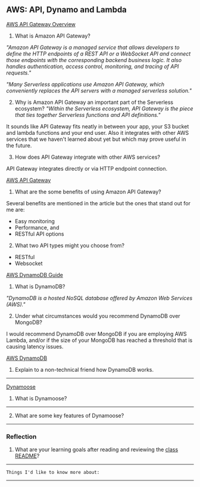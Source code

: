 ## AWS: API, Dynamo and Lambda

[AWS API Gateway Overview](https://www.serverless.com/amazon-api-gateway)

1. What is Amazon API Gateway?

_"Amazon API Gateway is a managed service that allows developers to define the HTTP endpoints of a REST API or a WebSocket API and connect those endpoints with the corresponding backend business logic. It also handles authentication, access control, monitoring, and tracing of API requests."_

_"Many Serverless applications use Amazon API Gateway, which conveniently replaces the API servers with a managed serverless solution."_


2. Why is Amazon API Gateway an important part of the Serverless ecosystem?
_"Within the Serverless ecosystem, API Gateway is the piece that ties together Serverless functions and API definitions."_ 

It sounds like API Gateway fits neatly in between your app, your S3 bucket and lambda functions and your end user. Also it integrates with other AWS services that we haven't learned about yet but which may prove useful in the future.
  

3. How does API Gateway integrate with other AWS services?

API Gateway integrates directly or via HTTP endpoint connection.


[AWS API Gateway](https://aws.amazon.com/api-gateway/)

1. What are the some benefits of using Amazon API Gateway?

Several benefits are mentioned in the article but the ones that stand out for me are: 
* Easy monitoring
* Performance, and
* RESTful API options

2. What two API types might you choose from?
* RESTful
* Websocket
  

[AWS DynamoDB Guide](https://www.dynamodbguide.com/what-is-dynamo-db/)

1. What is DynamoDB?

_"DynamoDB is a hosted NoSQL database offered by Amazon Web Services (AWS)."_

2. Under what circumstances would you recommend DynamoDB over MongoDB?

I would recommend DynamoDB over MongoDB if you are employing AWS Lambda, and/or if the size of your MongoDB has reached a threshold that is causing latency issues.

[AWS DynamoDB](https://aws.amazon.com/dynamodb/)

1. Explain to a non-technical friend how DynamoDB works.

*************

[Dynamoose](https://dynamoosejs.com/getting_started/Introduction)

1. What is Dynamoose?

*************

2. What are some key features of Dynamoose?

*************

### Reflection

1. What are your learning goals after reading and reviewing the [class README](https://codefellows.github.io/code-401-javascript-guide/curriculum/class-18/)?

**************

`Things I'd like to know more about:`

**************